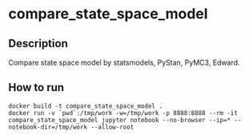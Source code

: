 # compare_state_space_model

## Description

Compare state space model by statsmodels, PyStan, PyMC3, Edward.

## How to run

```
docker build -t compare_state_space_model .
docker run -v `pwd`:/tmp/work -w=/tmp/work -p 8888:8888 --rm -it compare_state_space_model jupyter notebook --no-browser --ip=* --notebook-dir=/tmp/work --allow-root
```
